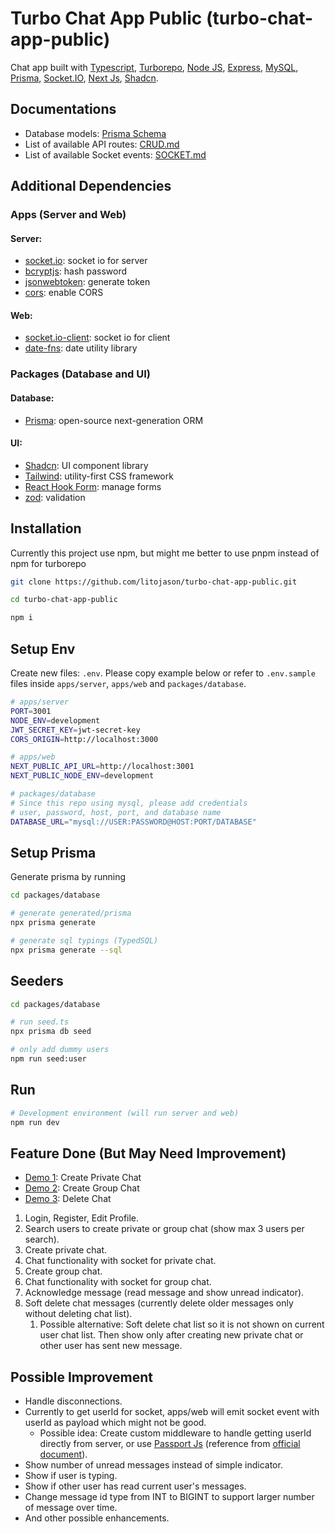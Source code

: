 # Turbo Chat App Public (turbo-chat-app-public)

Chat app built with [Typescript](https://www.typescriptlang.org/), [Turborepo](https://turborepo.com/), [Node JS](https://nodejs.org/en), [Express](https://expressjs.com/), [MySQL](https://www.mysql.com/), [Prisma](https://www.prisma.io/), [Socket.IO](https://socket.io/), [Next Js](https://nextjs.org/), [Shadcn](https://ui.shadcn.com/).

## Documentations

- Database models: [Prisma Schema](./packages/database/prisma/schema.prisma)
- List of available API routes: [CRUD.md](./apps/server/src/docs/CRUD.md)
- List of available Socket events: [SOCKET.md](./apps/server/src/docs/SOCKET.md)

## Additional Dependencies

### Apps (Server and Web)

#### Server:

- [socket.io](https://socket.io/): socket io for server
- [bcryptjs](https://www.npmjs.com/package/bcryptjs): hash password
- [jsonwebtoken](https://www.npmjs.com/package/jsonwebtoken): generate token
- [cors](https://www.npmjs.com/package/cors): enable CORS

#### Web:

- [socket.io-client](https://socket.io/docs/v4/client-installation/): socket io for client
- [date-fns](https://date-fns.org/): date utility library

### Packages (Database and UI)

#### Database:

- [Prisma](https://www.prisma.io/): open-source next-generation ORM

#### UI:

- [Shadcn](https://ui.shadcn.com/): UI component library
- [Tailwind](https://tailwindcss.com/): utility-first CSS framework
- [React Hook Form](https://react-hook-form.com/): manage forms
- [zod](https://zod.dev/): validation

## Installation

Currently this project use npm, but might me better to use pnpm instead of npm for turborepo

```bash
git clone https://github.com/litojason/turbo-chat-app-public.git

cd turbo-chat-app-public

npm i
```

## Setup Env

Create new files: `.env`. Please copy example below or refer to `.env.sample` files inside `apps/server`, `apps/web` and `packages/database`.

```bash
# apps/server
PORT=3001
NODE_ENV=development
JWT_SECRET_KEY=jwt-secret-key
CORS_ORIGIN=http://localhost:3000

# apps/web
NEXT_PUBLIC_API_URL=http://localhost:3001
NEXT_PUBLIC_NODE_ENV=development

# packages/database
# Since this repo using mysql, please add credentials
# user, password, host, port, and database name
DATABASE_URL="mysql://USER:PASSWORD@HOST:PORT/DATABASE"
```

## Setup Prisma

Generate prisma by running

```bash
cd packages/database

# generate generated/prisma
npx prisma generate

# generate sql typings (TypedSQL)
npx prisma generate --sql
```

## Seeders

```bash
cd packages/database

# run seed.ts
npx prisma db seed

# only add dummy users
npm run seed:user
```

## Run

```bash
# Development environment (will run server and web)
npm run dev
```

## Feature Done (But May Need Improvement)

- [Demo 1](https://github.com/litojason/turbo-chat-app-public/issues/1): Create Private Chat
- [Demo 2](https://github.com/litojason/turbo-chat-app-public/issues/2): Create Group Chat
- [Demo 3](https://github.com/litojason/turbo-chat-app-public/issues/3): Delete Chat

1. Login, Register, Edit Profile.
2. Search users to create private or group chat (show max 3 users per search).
3. Create private chat.
4. Chat functionality with socket for private chat.
5. Create group chat.
6. Chat functionality with socket for group chat.
7. Acknowledge message (read message and show unread indicator).
8. Soft delete chat messages (currently delete older messages only without deleting chat list).
   1. Possible alternative: Soft delete chat list so it is not shown on current user chat list. Then show only after creating new private chat or other user has sent new message.

## Possible Improvement

- Handle disconnections.
- Currently to get userId for socket, apps/web will emit socket event with userId as payload which might not be good.
  - Possible idea: Create custom middleware to handle getting userId directly from server, or use [Passport Js](https://www.passportjs.org/) (reference from [official document](https://socket.io/how-to/use-with-passport)).
- Show number of unread messages instead of simple indicator.
- Show if user is typing.
- Show if other user has read current user's messages.
- Change message id type from INT to BIGINT to support larger number of message over time.
- And other possible enhancements.
